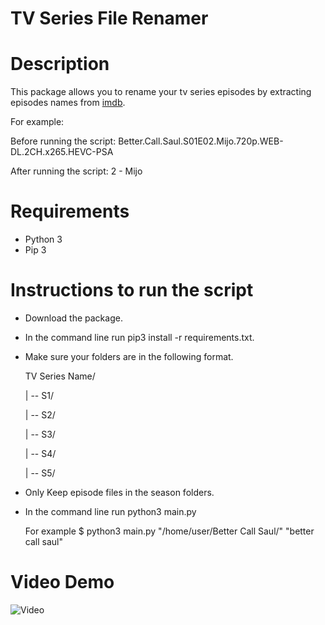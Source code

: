 # TV Series File Renamer

# Description

This package allows you to rename your tv series episodes by extracting episodes names from [imdb](https://www.imdb.com/).

For example:

Before running the script: Better.Call.Saul.S01E02.Mijo.720p.WEB-DL.2CH.x265.HEVC-PSA

After running the script: 2 - Mijo

# Requirements

* Python 3
* Pip 3

# Instructions to run the script

* Download the package.
* In the command line run pip3 install -r requirements.txt.
* Make sure your folders are in the following format.

  TV Series Name/
  
  | -- S1/
  
  | -- S2/
  
  | -- S3/
  
  | -- S4/
  
  | -- S5/
  
* Only Keep episode files in the season folders.
* In the command line run python3 main.py <path to TV Series Name folder> <TV Series Name>
  
  For example $ python3 main.py "/home/user/Better Call Saul/" "better call saul"
  
# Video Demo

  ![Video](https://imgur.com/macIIWh)
